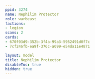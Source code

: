 ```yaml
---
ppid: 3274
name: Nephilim Protector
role: warbeast
factions:
- legion
scans: 2
cards:
- 670f03d9-352b-3f4a-99a3-5952491d0f7c
- 7cf246fb-ea9f-370c-a099-e54da11e4871

layout: model
title: Nephilim Protector
disableToc: true
hidden: true
---
```

